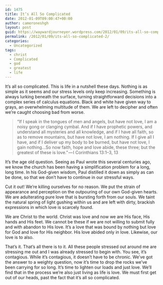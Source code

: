 ```yaml
---
id: 1475
title: It’s All So Complicated
date: 2012-01-09T09:00:47+00:00
author: cameroneshgh
layout: post
guid: https://waywardjourneyer.wordpress.com/2012/01/09/its-all-so-complicated-2/
permalink: /2012/01/09/its-all-so-complicated-2/
categories:
  - Uncategorized
tags:
  - christ
  - Complicated
  - god
  - greatest
  - life
---
```

It’s all so complicated. This is life in a nutshell these days. Nothing is as simple as it seems and our stress levels only keep increasing. Something is always lurking beneath the surface, turning straightforward decisions into a complex series of calculus equations. Black and white have given way to grays, an overwhelming multitude of them. We are left to decipher and often we’re caught choosing bad from worse.

> “If I speak in the tongues of men and angels, but have not love, I am a noisy gong or clanging cymbal. And if I have prophetic powers, and understand all mysteries and all knowledge, and if I have all faith, so as to remove mountains, but have not love, I am nothing. If I give all I have, and if I deliver up my body to be burned, but have not love, I gain nothing…So now faith, hope and love abide, these three; but the greatest of these is love.” — I Corinthians 13:1–3, 13

It’s the age old question. Seeing as Paul wrote this several centuries ago, we know the church has been having a simplification problem for a long, long time. In his God-given wisdom, Paul distilled it down as simply as can be done, so that we don’t have to continue in our stressful ways.

Cut it out! We’re killing ourselves for no reason. We put the strain of appearance and perception on the outpouring of our own God-given hearts. We are adulterating pure love that is bursting forth from our souls. We taint the natural spring of light gushing within us and are left with dirty, brackish expressions in which love is scarcely found.

We are Christ to the world. Christ was love and now we are His face, His hands and His feet. We cannot be these if we are not willing to submit fully and with abandon to His love. It’s a love that was bound by nothing but love for God and love for His neighbor. His love abided only in love. Likewise, our love is to also.

That’s it. That’s all there is to it. All these people stressed out around me are stressing me out and I was already stressed to begin with. You see, it’s contagious. While it’s contagious, it doesn’t have to be chronic. We’ve got the answer to a weighty question, now it’s time to drop the rocks we’ve been carrying for so long. It’s time to lighten our loads and just love. We’ll find that in the process we’re also just living as life is love. We must first get out of our heads, past the fact that it’s all so complicated.